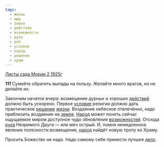 ```yaml
---
tags:
  - жизнь
  - мир
  - Земля
  - действие
  - возможности
  - рука
  - дел
  - условие
  - народ
  - решение
  - храм
---
```


[Листы сада Мории 2 1925г](https://127.0.0.1:4002/agni/1925)

___111___
Сумейте обратить выпады на пользу. Желайте много врагов, но не делайте их.   

Закончим начатое вчера: возмещение дурных и хороших [действий](../../../tags/#действие) должно быть ускорено. Первое [условие](../../../tags/#условие) религии должно дать практическое [решение](../../../tags/#решение) [жизни](../../../tags/#жизнь). Воздаяние небесное отвлечённо, надо приблизить воздаяние на [земле](../../../tags/#Земля). [Народ](../../../tags/#[народ](../../../tags/#народ)) может понять сейчас ощущаемое миром доступное чудо обновления [возможностей](../../../tags/#возможности). Отсюда [рука](../../../tags/#рука) Незримого Друга — или меч острый. И, помня немедленное явление полезности возмещения, [народ](../../../tags/#народ) найдёт новую тропу ко Храму.   

Просить Божество не надо. Надо самому себе принести лучшее [дело](../../../tags/#дел).   

